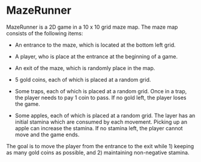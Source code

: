 # MazeRunner

MazeRunner is a 2D game in a 10 x 10 grid maze map. The maze map consists of the following items: 

- An entrance to the maze, which is located at the bottom left grid. 

- A player, who is place at the entrance at the beginning of a game. 

- An exit of the maze, which is randomly place in the map. 

- 5 gold coins, each of which is placed at a random grid. 

- Some traps, each of which is placed at a random grid. Once in a trap, the player needs to pay 1 coin to pass. If no gold left, the player loses the game. 

- Some apples, each of which is placed at a random grid. The layer has an initial stamina which are consumed by each movement. Picking up an apple can increase the stamina. If no stamina left, the player cannot move and the game ends. 

The goal is to move the player from the entrance to the exit while 1) keeping as many gold coins as possible, and 2) maintaining non-negative stamina.  
